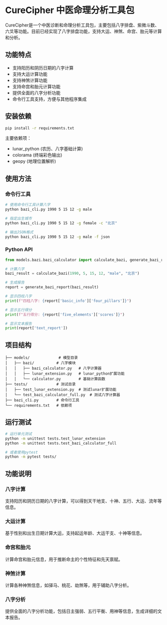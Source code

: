 # CureCipher 中医命理分析工具包

CureCipher是一个中医诊断和命理分析工具包，主要包括八字排盘、紫微斗数、六爻等功能。目前已经实现了八字排盘功能，支持大运、神煞、命宫、胎元等计算和分析。

## 功能特点

- 支持阳历和阴历日期的八字计算
- 支持大运计算功能
- 支持神煞计算功能
- 支持命宫和胎元计算功能
- 提供全面的八字分析功能
- 命令行工具支持，方便与其他程序集成

## 安装依赖

```bash
pip install -r requirements.txt
```

主要依赖项：
- lunar_python (农历、八字基础计算)
- colorama (终端彩色输出)
- geopy (地理位置解析)

## 使用方法

### 命令行工具

```bash
# 使用命令行工具计算八字
python bazi_cli.py 1990 5 15 12 -g male

# 指定出生城市
python bazi_cli.py 1990 5 15 12 -g female -c "北京"

# 输出JSON格式
python bazi_cli.py 1990 5 15 12 -g male -f json
```

### Python API

```python
from models.bazi.bazi_calculator import calculate_bazi, generate_bazi_report

# 计算八字
bazi_result = calculate_bazi(1990, 5, 15, 12, "male", "北京")

# 生成报告
report = generate_bazi_report(bazi_result)

# 显示四柱八字
print(f"四柱八字: {report['basic_info']['four_pillars']}")

# 显示五行得分
print(f"五行得分: {report['five_elements']['scores']}")

# 显示文本报告
print(report['text_report'])
```

## 项目结构

```
├── models/             # 模型目录
│   ├── bazi/          # 八字模块
│   │   ├── bazi_calculator.py   # 八字计算器
│   │   ├── lunar_extension.py   # lunar_python扩展功能
│   │   └── calculator.py        # 基础计算函数
├── tests/             # 测试目录
│   ├── test_lunar_extension.py  # 测试lunar扩展功能
│   └── test_bazi_calculator_full.py  # 测试八字计算器
├── bazi_cli.py        # 命令行工具
└── requirements.txt   # 依赖项
```

## 运行测试

```bash
# 运行单元测试
python -m unittest tests.test_lunar_extension
python -m unittest tests.test_bazi_calculator_full

# 或者使用pytest
python -m pytest tests/
```

## 功能说明

### 八字计算

支持阳历和阴历日期的八字计算，可以得到天干地支、十神、五行、大运、流年等信息。

### 大运计算

基于性别和出生日期计算大运，支持起运年龄、大运干支、十神等信息。

### 命宫和胎元

计算命宫和胎元信息，用于推断命主的个性特征和先天禀赋。

### 神煞计算

计算各种神煞信息，如驿马、桃花、劫煞等，用于辅助八字分析。

### 八字分析

提供全面的八字分析功能，包括日主强弱、五行平衡、用神等信息，生成详细的文本报告。
